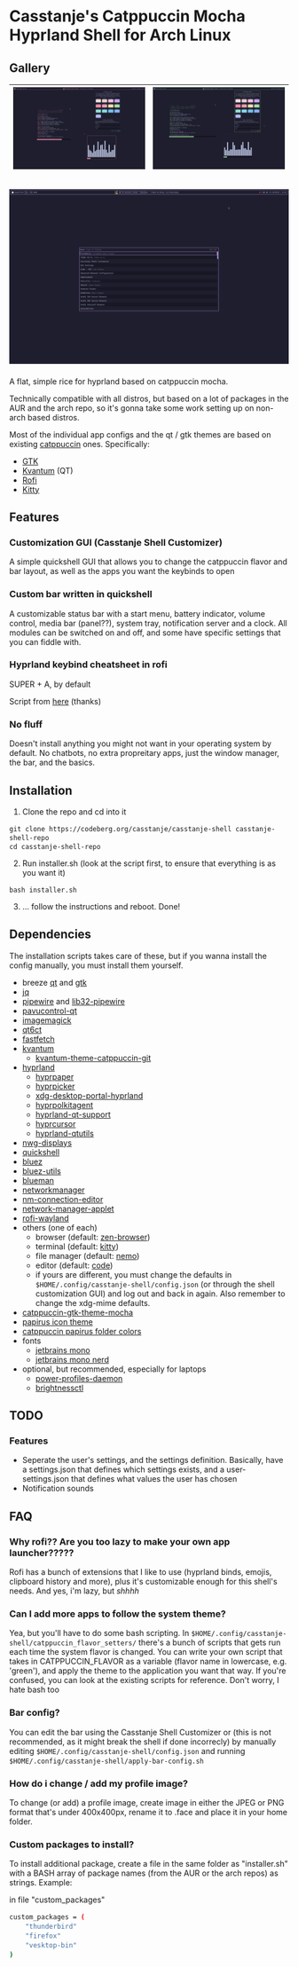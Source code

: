# Casstanje's Catppuccin Mocha Hyprland Shell for Arch Linux

## Gallery
![](assets/screenshots/red.png "red catppuccin flavor") | ![](assets/screenshots/green.png "green catppuccin flavor") |
:-------------------------------------------------------: | :-----------------------------------------------------------:

![mauve catppuccin flavor with rofi open](assets/screenshots/mauve_rofi.png "mauve catppuccin flavor with rofi open")
---
A flat, simple rice for hyprland based on catppuccin mocha.

Technically compatible with all distros, but based on a lot of packages in the AUR and the arch repo, so it's gonna take some work setting up on non-arch based distros.


Most of the individual app configs and the qt / gtk themes are based on existing [catppuccin](https://catppuccin.com) ones.
Specifically:
- [GTK](https://github.com/catppuccin/gtk)
- [Kvantum](https://github.com/catppuccin/Kvantum) (QT)
- [Rofi](https://github.com/catppuccin/rofi)
- [Kitty](https://github.com/catppuccin/kitty)
## Features
### Customization GUI (Casstanje Shell Customizer)
A simple quickshell GUI that allows you to change the catppuccin flavor and bar layout, as well as the apps you want the keybinds to open

### Custom bar written in quickshell
A customizable status bar with a start menu, battery indicator, volume control, media bar (panel??), system tray, notification server and a clock. All modules can be switched on and off, and some have specific settings that you can fiddle with.

### Hyprland keybind cheatsheet in rofi
SUPER + A, by default

Script from [here](https://github.com/jason9075/rofi-hyprland-keybinds-cheatsheet) (thanks)

### No fluff
Doesn't install anything you might not want in your operating system by default. No chatbots, no extra propreitary apps, just the window manager, the bar, and the basics.

## Installation
1. Clone the repo and cd into it

```
git clone https://codeberg.org/casstanje/casstanje-shell casstanje-shell-repo
cd casstanje-shell-repo
```

2. Run installer.sh (look at the script first, to ensure that everything is as you want it)
```
bash installer.sh
```

3. ... follow the instructions and reboot. Done!


## Dependencies
The installation scripts takes care of these, but if you wanna install the config manually, you must install them yourself.
- breeze [qt](https://archlinux.org/packages/extra/x86_64/breeze/) and [gtk](https://archlinux.org/packages/extra/any/breeze-gtk/)
- [jq](https://archlinux.org/packages/extra/x86_64/jq/)
- [pipewire](https://archlinux.org/packages/extra/x86_64/pipewire/) and [lib32-pipewire](https://archlinux.org/packages/multilib/x86_64/lib32-pipewire/)
- [pavucontrol-qt](https://archlinux.org/packages/extra/x86_64/pavucontrol-qt/)
- [imagemagick](https://archlinux.org/packages/?name=imagemagick)
- [qt6ct](https://archlinux.org/packages/extra/x86_64/qt6ct/)
- [fastfetch](https://archlinux.org/packages/extra/x86_64/fastfetch/)
- [kvantum](https://archlinux.org/packages/extra/x86_64/kvantum/)
    - [kvantum-theme-catppuccin-git](https://aur.archlinux.org/packages/kvantum-theme-catppuccin-git)
- [hyprland](https://wiki.hypr.land/Getting-Started/Installation/)
    - [hyprpaper](https://wiki.hypr.land/Hypr-Ecosystem/hyprpaper)
    - [hyprpicker](https://wiki.hypr.land/Hypr-Ecosystem/hyprpicker)
    - [xdg-desktop-portal-hyprland](https://wiki.hypr.land/Hypr-Ecosystem/xdg-desktop-portal-hyprland)
    - [hyprpolkitagent](https://wiki.hypr.land/Hypr-Ecosystem/hyprpolkitagent)
    - [hyprland-qt-support](https://wiki.hypr.land/Hypr-Ecosystem/hyprland-qt-support)
    - [hyprcursor](https://wiki.hypr.land/Hypr-Ecosystem/hyprcursor)
    - [hyprland-qtutils](https://wiki.hypr.land/Hypr-Ecosystem/hyprland-qtutils)
- [nwg-displays](https://archlinux.org/packages/extra/any/nwg-displays/)
- [quickshell](https://quickshell.org/docs/master/guide/install-setup/)
- [bluez](https://archlinux.org/packages/?name=bluez)
- [bluez-utils](https://archlinux.org/packages/?name=bluez-utils)
- [blueman](https://archlinux.org/packages/?name=blueman)
- [networkmanager](https://archlinux.org/packages/?name=networkmanager)
- [nm-connection-editor](https://archlinux.org/packages/?name=nm-connection-editor)
- [network-manager-applet](https://archlinux.org/packages/?name=network-manager-applet)
- [rofi-wayland](https://archlinux.org/packages/?name=rofi-wayland)
- others (one of each) 
    - browser (default: [zen-browser](https://github.com/zen-browser/desktop))
    - terminal (default: [kitty](https://github.com/kovidgoyal/kitty))
    - file manager (default: [nemo](https://archlinux.org/packages/extra/x86_64/nemo/))
    - editor (default: [code](https://archlinux.org/packages/extra/x86_64/code/))
    - if yours are different, you must change the defaults in ```$HOME/.config/casstanje-shell/config.json``` (or through the shell customization GUI) and log out and back in again. Also remember to change the xdg-mime defaults.
- [catppuccin-gtk-theme-mocha](https://aur.archlinux.org/packages/catppuccin-gtk-theme-mocha)
- [papirus icon theme](https://archlinux.org/packages/extra/any/papirus-icon-theme/)
- [catppuccin papirus folder colors](https://github.com/catppuccin/papirus-folders)
- fonts
    - [jetbrains mono](https://archlinux.org/packages/extra/any/ttf-jetbrains-mono/)
    - [jetbrains mono nerd](https://archlinux.org/packages/extra/any/ttf-jetbrains-mono-nerd/)
- optional, but recommended, especially for laptops
    - [power-profiles-daemon](https://archlinux.org/packages/extra/x86_64/power-profiles-daemon/)
    - [brightnessctl](https://archlinux.org/packages/extra/x86_64/brightnessctl/)

## TODO
### Features
- Seperate the user's settings, and the settings definition. Basically, have a settings.json that defines which settings exists, and a user-settings.json that defines what values the user has chosen
- Notification sounds

## FAQ
### Why rofi?? Are you too lazy to make your own app launcher?????
Rofi has a bunch of extensions that I like to use (hyprland binds, emojis, clipboard history and more), plus it's customizable enough for this shell's needs. And yes, i'm lazy, but *shhhh*

### Can I add more apps to follow the system theme?
Yea, but you'll have to do some bash scripting. In ```$HOME/.config/casstanje-shell/catppuccin_flavor_setters/``` there's a bunch of scripts that gets run each time the system flavor is changed. You can write your own script that takes in CATPPUCCIN_FLAVOR as a variable (flavor name in lowercase, e.g. 'green'), and apply the theme to the application you want that way. If you're confused, you can look at the existing scripts for reference. Don't worry, I hate bash too

### Bar config?
You can edit the bar using the Casstanje Shell Customizer or (this is not recommended, as it might break the shell if done incorrecly) by manually editing ```$HOME/.config/casstanje-shell/config.json``` and running ```$HOME/.config/casstanje-shell/apply-bar-config.sh```

### How do i change / add my profile image?
To change (or add) a profile image, create image in either the JPEG or PNG format that's under 400x400px, rename it to .face and place it in your home folder.

### Custom packages to install?
To install additional package, create a file in the same folder as "installer.sh" with a BASH array of package names (from the AUR or the arch repos) as strings. Example:

in file "custom_packages"
```bash
custom_packages = (
    "thunderbird"
    "firefox"
    "vesktop-bin"
)
```
